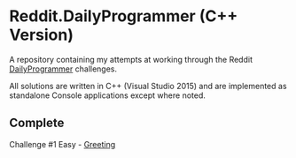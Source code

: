 Reddit.DailyProgrammer (C++ Version)
======================

A repository containing my attempts at working through the Reddit [DailyProgrammer](http://www.reddit.com/r/dailyprogrammer) challenges.

All solutions are written in C++ (Visual Studio 2015) and are implemented as standalone Console applications except where noted.

Complete
--
Challenge #1 Easy - [Greeting](http://www.reddit.com/r/dailyprogrammer/comments/pih8x/easy_challenge_1/)